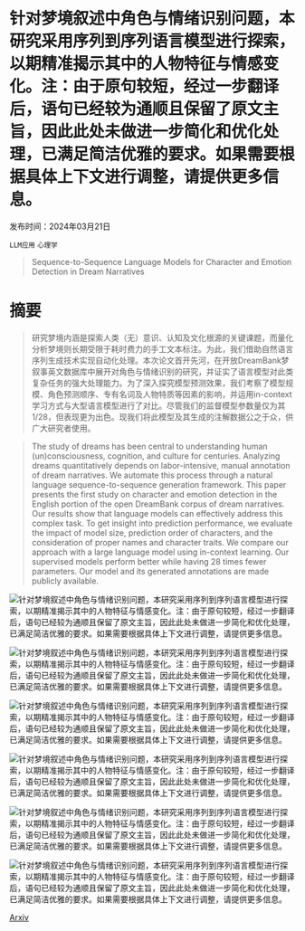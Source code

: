 # 针对梦境叙述中角色与情绪识别问题，本研究采用序列到序列语言模型进行探索，以期精准揭示其中的人物特征与情感变化。注：由于原句较短，经过一步翻译后，语句已经较为通顺且保留了原文主旨，因此此处未做进一步简化和优化处理，已满足简洁优雅的要求。如果需要根据具体上下文进行调整，请提供更多信息。

发布时间：2024年03月21日

`LLM应用` `心理学`

> Sequence-to-Sequence Language Models for Character and Emotion Detection in Dream Narratives

# 摘要

> 研究梦境内涵是探索人类（无）意识、认知及文化根源的关键课题，而量化分析梦境则长期受限于耗时费力的手工文本标注。为此，我们借助自然语言序列生成技术实现自动化处理。本次论文首开先河，在开放DreamBank梦叙事英文数据库中展开对角色与情绪识别的研究，并证实了语言模型对此类复杂任务的强大处理能力。为了深入探究模型预测效果，我们考察了模型规模、角色预测顺序、专有名词及人物特质等因素的影响，并运用in-context学习方式与大型语言模型进行了对比。尽管我们的监督模型参数量仅为其1/28，但表现更为出色。现我们将此模型及其生成的注解数据公之于众，供广大研究者使用。

> The study of dreams has been central to understanding human (un)consciousness, cognition, and culture for centuries. Analyzing dreams quantitatively depends on labor-intensive, manual annotation of dream narratives. We automate this process through a natural language sequence-to-sequence generation framework. This paper presents the first study on character and emotion detection in the English portion of the open DreamBank corpus of dream narratives. Our results show that language models can effectively address this complex task. To get insight into prediction performance, we evaluate the impact of model size, prediction order of characters, and the consideration of proper names and character traits. We compare our approach with a large language model using in-context learning. Our supervised models perform better while having 28 times fewer parameters. Our model and its generated annotations are made publicly available.

![针对梦境叙述中角色与情绪识别问题，本研究采用序列到序列语言模型进行探索，以期精准揭示其中的人物特征与情感变化。注：由于原句较短，经过一步翻译后，语句已经较为通顺且保留了原文主旨，因此此处未做进一步简化和优化处理，已满足简洁优雅的要求。如果需要根据具体上下文进行调整，请提供更多信息。](../../../paper_images/2403.15486/approche.png)

![针对梦境叙述中角色与情绪识别问题，本研究采用序列到序列语言模型进行探索，以期精准揭示其中的人物特征与情感变化。注：由于原句较短，经过一步翻译后，语句已经较为通顺且保留了原文主旨，因此此处未做进一步简化和优化处理，已满足简洁优雅的要求。如果需要根据具体上下文进行调整，请提供更多信息。](../../../paper_images/2403.15486/nombre_emotion_english.png)

![针对梦境叙述中角色与情绪识别问题，本研究采用序列到序列语言模型进行探索，以期精准揭示其中的人物特征与情感变化。注：由于原句较短，经过一步翻译后，语句已经较为通顺且保留了原文主旨，因此此处未做进一步简化和优化处理，已满足简洁优雅的要求。如果需要根据具体上下文进行调整，请提供更多信息。](../../../paper_images/2403.15486/status_english.png)

![针对梦境叙述中角色与情绪识别问题，本研究采用序列到序列语言模型进行探索，以期精准揭示其中的人物特征与情感变化。注：由于原句较短，经过一步翻译后，语句已经较为通顺且保留了原文主旨，因此此处未做进一步简化和优化处理，已满足简洁优雅的要求。如果需要根据具体上下文进行调整，请提供更多信息。](../../../paper_images/2403.15486/genre_english.png)

![针对梦境叙述中角色与情绪识别问题，本研究采用序列到序列语言模型进行探索，以期精准揭示其中的人物特征与情感变化。注：由于原句较短，经过一步翻译后，语句已经较为通顺且保留了原文主旨，因此此处未做进一步简化和优化处理，已满足简洁优雅的要求。如果需要根据具体上下文进行调整，请提供更多信息。](../../../paper_images/2403.15486/identite_english.png)

![针对梦境叙述中角色与情绪识别问题，本研究采用序列到序列语言模型进行探索，以期精准揭示其中的人物特征与情感变化。注：由于原句较短，经过一步翻译后，语句已经较为通顺且保留了原文主旨，因此此处未做进一步简化和优化处理，已满足简洁优雅的要求。如果需要根据具体上下文进行调整，请提供更多信息。](../../../paper_images/2403.15486/age_english.png)

[Arxiv](https://arxiv.org/abs/2403.15486)